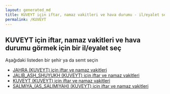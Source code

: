 ```yaml
---
layout: generated_md
title: KUVEYT için iftar, namaz vakitleri ve hava durumu - il/eyalet seç
permalink: /KUVEYT
---
```


## KUVEYT için iftar, namaz vakitleri ve hava durumu  görmek için bir il/eyalet seç

Aşağıdaki listeden bir şehir ya da semt seçin

* [JAHRA (KUVEYT) için iftar ve namaz vakitleri](/KUVEYT/JAHRA)
* [JALIB_ASH_SHUYUKH (KUVEYT) için iftar ve namaz vakitleri](/KUVEYT/JALIB_ASH_SHUYUKH)
* [KUVEYT (KUVEYT) için iftar ve namaz vakitleri](/KUVEYT/KUVEYT)
* [SALMIYA_(AS_SALIMIYAH) (KUVEYT) için iftar ve namaz vakitleri](/KUVEYT/SALMIYA_(AS_SALIMIYAH))
